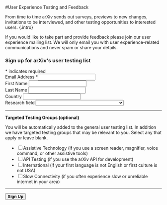 #User Experience Testing and Feedback

From time to time arXiv sends out surveys, previews to new changes, invitations to be interviewed, and other testing opportunities to interested users.
{.intro}

If you would like to take part and provide feedback please join our user experience mailing list. We will only email you with user experience-related communications and never spam or share your details.

<div id="mc_embed_shell">
      <link href="//cdn-images.mailchimp.com/embedcode/classic-061523.css" rel="stylesheet" type="text/css">
  <style type="text/css">
        #mc_embed_signup{ margin:0 auto; max-width:600px; }
        .targeted li {margin-left:1em !important;}
        #mc-embedded-subscribe {font-weight:bold !important;}
        @media only screen and (min-width: 600px) {#mc_embed_signup{margin:0 auto;}}
</style>
<div id="mc_embed_signup" class="mkd-border">
    <form action="https://arxiv.us4.list-manage.com/subscribe/post?u=31c4aaf571c921df1fb50adee&amp;id=7cd72795aa&amp;f_id=00c076eaf0" method="post" id="mc-embedded-subscribe-form" name="mc-embedded-subscribe-form" class="validate" target="_blank">
        <div id="mc_embed_signup_scroll"><h3>Sign up for arXiv's user testing list</h3>
            <div class="indicates-required"><span class="asterisk">*</span> indicates required</div>
            <div class="mc-field-group"><label for="mce-EMAIL">Email Address <span class="asterisk">*</span></label><input type="email" name="EMAIL" class="required email" id="mce-EMAIL" required="" value=""></div><div class="mc-field-group"><label for="mce-FNAME">First Name </label><input type="text" name="FNAME" class=" text" id="mce-FNAME" value=""></div><div class="mc-field-group"><label for="mce-LNAME">Last Name </label><input type="text" name="LNAME" class=" text" id="mce-LNAME" value=""></div><div class="mc-field-group"><label for="mce-COUNTRY">Country </label><input type="text" name="COUNTRY" class=" text" id="mce-COUNTRY" value=""></div>
            <div class="mc-field-group"><label for="mce-RESEARCH">Research field </label><select name="RESEARCH" class="" id="mce-RESEARCH"><option value=""></option><option value="Physics">Physics</option><option value="Mathematics">Mathematics</option><option value="Computer Science">Computer Science</option><option value="Quantitative Biology">Quantitative Biology</option><option value="Quantitative Finance">Quantitative Finance</option><option value="Statistics">Statistics</option><option value="Electrical Engineering and Systems Science">Electrical Engineering and Systems Science</option><option value="Economics">Economics</option><option value="Not Applicable">Not Applicable</option></select></div>
            <hr>
            <div class="mc-field-group input-group"><strong>Targeted Testing Groups (optional)</strong><p>You will be automatically added to the general user testing list. In addition we have targeted testing groups that may be relevant to you. Select any that apply or leave blank.</p>
            <ul class="targeted"><li><input type="checkbox" name="group[55039][1]" id="mce-group[55039]-55039-0" value=""><label for="mce-group[55039]-55039-0">Assistive Technology (if you use a screen reader, magnifier, voice command, or other assistive tools)</label></li><li><input type="checkbox" name="group[55039][32]" id="mce-group[55039]-55039-3" value=""><label for="mce-group[55039]-55039-3">API Testing (if you use the arXiv API for development)</label></li><li><input type="checkbox" name="group[55039][2]" id="mce-group[55039]-55039-1" value=""><label for="mce-group[55039]-55039-1">International (if your first language is not English or first culture is not USA)</label></li><li><input type="checkbox" name="group[55039][4]" id="mce-group[55039]-55039-2" value=""><label for="mce-group[55039]-55039-2">Slow Connectivity (if you often experience slow or unreliable internet in your area)</label></li></ul></div>
            <hr>
        <div id="mce-responses" class="clear">
            <div class="response" id="mce-error-response" style="display: none;"></div>
            <div class="response" id="mce-success-response" style="display: none;"></div>
        </div><div aria-hidden="true" style="position: absolute; left: -5000px;"><input type="text" name="b_31c4aaf571c921df1fb50adee_7cd72795aa" tabindex="-1" value=""></div><div class="clear"><input type="submit" name="subscribe" id="mc-embedded-subscribe" class="button" value="Sign Up"></div>
    </div>
</form>
</div>
<script type="text/javascript" src="//s3.amazonaws.com/downloads.mailchimp.com/js/mc-validate.js"></script><script type="text/javascript">(function($) {window.fnames = new Array(); window.ftypes = new Array();fnames[0]='EMAIL';ftypes[0]='email';fnames[1]='FNAME';ftypes[1]='text';fnames[2]='LNAME';ftypes[2]='text';fnames[6]='COUNTRY';ftypes[6]='text';fnames[3]='RESEARCH';ftypes[3]='dropdown';fnames[4]='CLASS';ftypes[4]='text';fnames[5]='NOTES';ftypes[5]='text';}(jQuery));var $mcj = jQuery.noConflict(true);</script></div>